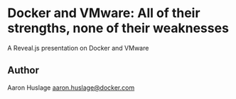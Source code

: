 # Docker and VMware: All of their strengths, none of their weaknesses

A Reveal.js presentation on Docker and VMware

## Author

Aaron Huslage <aaron.huslage@docker.com>
